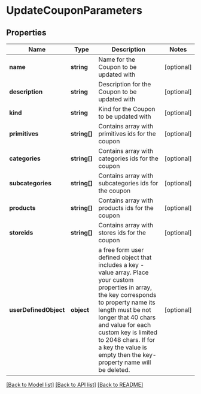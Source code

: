 # UpdateCouponParameters

## Properties
Name | Type | Description | Notes
------------ | ------------- | ------------- | -------------
**name** | **string** | Name for the Coupon to be updated with | [optional] 
**description** | **string** | Description for the Coupon to be updated with | [optional] 
**kind** | **string** | Kind for the Coupon to be updated with | [optional] 
**primitives** | **string[]** | Contains array with primitives ids for the coupon | [optional] 
**categories** | **string[]** | Contains array with categories ids for the coupon | [optional] 
**subcategories** | **string[]** | Contains array with subcategories ids for the coupon | [optional] 
**products** | **string[]** | Contains array with products ids for the coupon | [optional] 
**storeids** | **string[]** | Contains array with stores ids for the coupon | [optional] 
**userDefinedObject** | **object** | a free form user defined object that includes a key - value array. Place your custom properties in array, the key corresponds to property name its length must be not longer that 40 chars and value for each custom key is limited to 2048 chars. If for a key the value is empty then the key-property name will be deleted. | [optional] 

[[Back to Model list]](../README.md#documentation-for-models) [[Back to API list]](../README.md#documentation-for-api-endpoints) [[Back to README]](../README.md)


